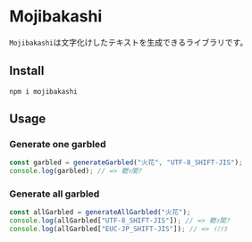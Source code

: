 # Mojibakashi

`Mojibakashi`は文字化けしたテキストを生成できるライブラリです。

## Install

```shell
npm i mojibakashi
```

## Usage

### Generate one garbled

```ts
const garbled = generateGarbled("火花", "UTF-8_SHIFT-JIS");
console.log(garbled); // => 轣ｫ闃ｱ
```

### Generate all garbled

```ts
const allGarbled = generateAllGarbled("火花");
console.log(allGarbled["UTF-8_SHIFT-JIS"]); // => 轣ｫ闃ｱ
console.log(allGarbled["EUC-JP_SHIFT-JIS"]); // => ｲﾐｲﾖ
```

